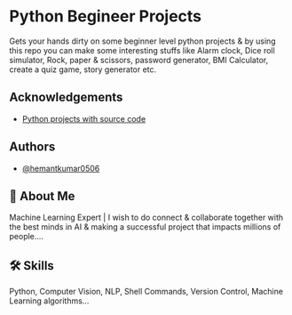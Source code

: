 
# Python Begineer Projects

Gets your hands dirty on some beginner level python projects & by using this repo you can make some interesting stuffs like Alarm clock, Dice roll simulator, Rock, paper & scissors, password generator, BMI Calculator, create a quiz game, story generator etc.




## Acknowledgements

 - [Python projects with source code](https://medium.com/coders-camp/60-python-projects-with-source-code-919cd8a6e512)



## Authors

- [@hemantkumar0506](https://github.com/hemantkumar0506)


## 🚀 About Me
Machine Learning Expert | I wish to do connect & collaborate together with the best minds in AI & making a successful project that impacts millions of people....


## 🛠 Skills
Python, Computer Vision, NLP, Shell Commands, Version Control, Machine Learning algorithms...

